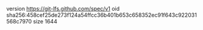 version https://git-lfs.github.com/spec/v1
oid sha256:458cef25de273f124a54ffcc36b401b653c658352ec91f643c922031568c7970
size 1644

